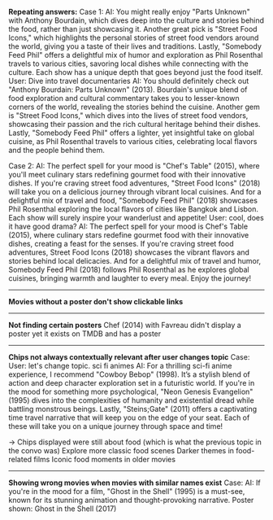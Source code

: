 **Repeating answers:**
Case 1:
AI:
You might really enjoy "Parts Unknown" with Anthony Bourdain, which dives deep into the culture and stories behind the food, rather than just showcasing it. Another great pick is "Street Food Icons," which highlights the personal stories of street food vendors around the world, giving you a taste of their lives and traditions. Lastly, "Somebody Feed Phil" offers a delightful mix of humor and exploration as Phil Rosenthal travels to various cities, savoring local dishes while connecting with the culture. Each show has a unique depth that goes beyond just the food itself.
User:
Dive into travel documentaries
AI:
You should definitely check out "Anthony Bourdain: Parts Unknown" (2013). Bourdain's unique blend of food exploration and cultural commentary takes you to lesser-known corners of the world, revealing the stories behind the cuisine. Another gem is "Street Food Icons," which dives into the lives of street food vendors, showcasing their passion and the rich cultural heritage behind their dishes. Lastly, "Somebody Feed Phil" offers a lighter, yet insightful take on global cuisine, as Phil Rosenthal travels to various cities, celebrating local flavors and the people behind them.


Case 2:
AI:
The perfect spell for your mood is "Chef's Table" (2015), where you'll meet culinary stars redefining gourmet food with their innovative dishes. If you're craving street food adventures, "Street Food Icons" (2018) will take you on a delicious journey through vibrant local cuisines. And for a delightful mix of travel and food, "Somebody Feed Phil" (2018) showcases Phil Rosenthal exploring the local flavors of cities like Bangkok and Lisbon. Each show will surely inspire your wanderlust and appetite!
User:
cool, does it have good drama?
AI:
The perfect spell for your mood is Chef's Table (2015), where culinary stars redefine gourmet food with their innovative dishes, creating a feast for the senses. If you're craving street food adventures, Street Food Icons (2018) showcases the vibrant flavors and stories behind local delicacies. And for a delightful mix of travel and humor, Somebody Feed Phil (2018) follows Phil Rosenthal as he explores global cuisines, bringing warmth and laughter to every meal. Enjoy the journey!

___
**Movies without a poster don't show clickable links**


___
**Not finding certain posters**
Chef (2014) with Favreau didn't display a poster
yet it exists on TMDB and has a poster

___
**Chips not always contextually relevant after user changes topic**
Case:
User:
let's change topic. sci fi animes
AI:
For a thrilling sci-fi anime experience, I recommend "Cowboy Bebop" (1998). It’s a stylish blend of action and deep character exploration set in a futuristic world. If you're in the mood for something more psychological, "Neon Genesis Evangelion" (1995) dives into the complexities of humanity and existential dread while battling monstrous beings. Lastly, "Steins;Gate" (2011) offers a captivating time travel narrative that will keep you on the edge of your seat. Each of these will take you on a unique journey through space and time!

-> Chips displayed were still about food (which is what the previous topic in the convo was)
Explore more classic food scenes
Darker themes in food-related films
Iconic food moments in older movies

___
**Showing wrong movies when movies with similar names exist**
Case:
AI:
If you're in the mood for a film, "Ghost in the Shell" (1995) is a must-see, known for its stunning animation and thought-provoking narrative.
Poster shown: Ghost in the Shell (2017)